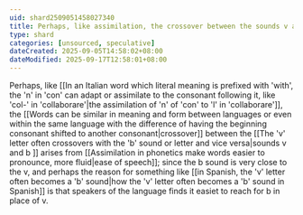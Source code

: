 ```yaml
---
uid: shard2509051458027340
title: Perhaps, like assimilation, the crossover between the sounds v and b arises from ease of speech since the b sound is very close to the v, and some speakers find it easier to reach for b in place of v.
type: shard
categories: [unsourced, speculative]
dateCreated: 2025-09-05T14:58:02+08:00
dateModified: 2025-09-17T12:58:01+08:00
---
```

Perhaps, like [[In an Italian word which literal meaning is prefixed with 'with', the 'n' in 'con' can adapt or assimilate to the consonant following it, like 'col-' in 'collaborare'|the assimilation of 'n' of 'con' to 'l' in 'collaborare']], the [[Words can be similar in meaning and form between languages or even within the same language with the difference of having the beginning consonant shifted to another consonant|crossover]] between the [[The 'v' letter often crossovers with the 'b' sound or letter and vice versa|sounds v and b ]] arises from [[Assimilation in phonetics make words easier to pronounce, more fluid|ease of speech]]; since the b sound is very close to the v, and perhaps the reason for something like [[in Spanish, the 'v' letter often becomes a 'b' sound|how the 'v' letter often becomes a 'b' sound in Spanish]] is that speakers of the language finds it easiet to reach for b in place of v.